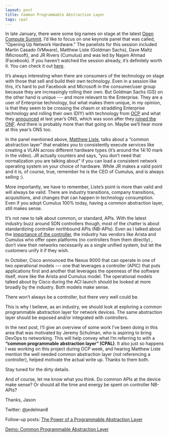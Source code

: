 ```yaml
---
layout: post
title: Common Programmable Abstraction Layer
tags: cpal
---
```


In late January, there were some big names on stage at the latest [Open Compute Summit](http://www.opencompute.org/blog/ocp-summit-v-the-future-is-open/).  I’d like to focus on one keynote panel that was called, “Opening Up Network Hardware.”  The panelists for this session included Martin Casado (VMware), Matthew Liste (Goldman Sachs), Dave Maltz (Microsoft), and JR Rivers (Cumulus) and was led by Najam Ahmad (Facebook).  If you haven’t watched the session already, it’s definitely worth it.  You can check it out [here](http://www.youtube.com/watch?v=fzA4VIUnAIw).

It’s always interesting when there are consumers of the technology on stage with those that sell and build their own technology.  Even in a session like this, it’s hard to put Facebook and Microsoft in the consumer/user group because they are increasingly rolling their own.  But Goldman Sachs (GS) on the other hand is unique --- and more relevant to the Enterprise.  They are a user of Enterprise technology, but what makes them unique, in my opinion, is that they seem to be crossing the chasm or straddling Enterprise technology and rolling their own (DIY) with technology from [OCP](http://www.enterprisetech.com/2014/01/29/goldman-sachs-fidelity-bank-open-compute/) and what they [announced](/home/goldman-sachs-is-deploying-sdn-are-you) at last year’s ONS, which was soon after they [joined the ONF](http://www.sdncentral.com/news/sdn-heats-up-goldman-sachs-joins-the-open-networking-foundation-board/2012/11/).  And there is probably more than that going on.  Maybe we’ll hear more at this year’s ONS too.

In the panel mentioned above, [Matthew Liste](http://www.linkedin.com/pub/matthew-liste/0/209/832), talks about a “common abstraction layer” that enables you to consistently execute services like creating a VLAN across different hardware types (it’s around the 14:10 mark in the video).  JR actually counters and says, “you don’t need that normalization you are talking about” if you can load a consistent network operating system on your choice of hardware.  While JR makes a valid point and it is, of course, true, remember he is the CEO of Cumulus, and is always selling :). 

More importantly, we have to remember, Liste’s point is more than valid and will always be valid.  There are industry transitions, company transitions, acquisitions, and changes that can happen in technology consumption.  Even if you adopt Cumulus 100% today, having a common abstraction layer, still makes sense.

It’s not new to talk about common, or standard, APIs.  With the latest industry buzz around SDN controllers though, most of the chatter is about standardizing controller northbound APIs (NB-APIs).  Even as I talked about the [importance of the controller](/home/the-importance-of-the-network-controller), the industry has vendors like Arista and Cumulus who offer open platforms (no controllers from them directly) , don’t view their networks necessarily as a single unified system, but let the customers unify it if they wish. 

In October, Cisco announced the Nexus 9000 that can operate in one of two operational models --- one that leverages a controller (APIC) that puts applications first and another that leverages the openness of the software itself, more like the Arista and Cumulus model.  The operational models talked about by Cisco during the ACI launch should be looked at more broadly by the industry.  Both models make sense.

There won’t always be a controller, but there very well could be.

This is why I believe, as an industry, we should look at exploring a common programmable abstraction layer for network devices.  The same abstraction layer should be exposed and/or integrated with controllers.

In the next post, I’ll give an overview of some work I’ve been doing in this area that was motivated by Jeremy Schulman, who is aspiring to bring DevOps to networking.  This will help convey what I’m referring to with a **“common programmable abstraction layer” (CPAL)**.  It also just so happens I was working on this project during OCP week, and hearing Matthew Liste mention the well needed common abstraction layer (not referencing a controller), helped motivate the actual write up.  Thanks to them both.

Stay tuned for the dirty details.

And of course, let me know what you think. Do common APIs at the device make sense?  Or should all the time and energy be spent on controller NB-APIs?

Thanks,
Jason

Twitter: @jedelman8

Follow-up posts:
[The Power of a Programmable Abstraction Layer](/home/the-power-of-a-programmable-abstraction-layer)

[Demo: Common Programmable Abstraction Layer](/home/demo-common-programmable-abstraction-layer)
